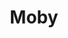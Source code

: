 ---
title: "Moby"
summary: "Richard Melville Hall , known professionally as Moby, is an American musician, songwriter, singer, producer, and animal rights activist. He has sold 20 million records worldwide. AllMusic considers him to be \"among the most important dance music figures of the early 1990s, helping bring dance music to a mainstream audience both in the United States and the United Kingdom\".After taking up guitar and piano at age nine, he played in several underground punk rock bands through the 1980s before turning to electronic dance music. In 1989, he moved to New York City and became a prolific figure as a DJ, producer and remixer. His 1991 single \"Go\" was his mainstream breakthrough, especially in Europe, where it peaked within the top ten of the charts in the Netherlands and the United Kingdom. Between 1992 and 1997 he scored eight top 10 hits on the Billboard Dance Club Songs chart including \"Move \", \"Feeling So Real\", and \"James Bond Theme \". Throughout the decade he also produced music under various pseudonyms, released the critically acclaimed Everything Is Wrong , and composed music for films. His punk-oriented album Animal Rights alienated much of his fan base.
Moby found commercial and critical success with his fifth album Play which, after receiving little recognition, became an unexpected global hit in 2000 after each track was licensed to films, television shows, and commercials. It remains his highest selling album with 12 million copies sold. Its seventh single, \"South Side\", featuring Gwen Stefani, remains his only one to appear on the US Billboard Hot 100, reaching No. 14. Moby followed Play with albums of varied styles including electronic, dance, rock, and downtempo music, starting with 18 , Hotel , and Last Night . His later albums saw him explore ambient music, including the almost four-hour release Long Ambients 1: Calm. Sleep. . Moby continues to record and release albums; his nineteenth studio album, Reprise, was released in May 2021.
In addition to his music career, Moby is known for his veganism and support for animal rights and humanitarian aid. He was the owner of TeaNY, a vegan cafe in Manhattan, and Little Pine, a vegan restaurant in Los Angeles, and organized the vegan music and food festival Circle V. He is the author of four books, including a collection of his photography and two memoirs: Porcelain: A Memoir and Then It Fell Apart ."
image: "moby.jpg"
apple_music_artist_url: "https://music.apple.com/gb/artist/moby/789023"
wikipedia_url: "https://en.wikipedia.org/wiki/Moby"
---